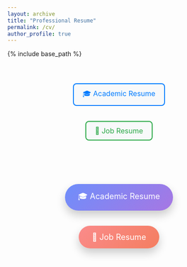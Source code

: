 ```yaml
---
layout: archive
title: "Professional Resume"
permalink: /cv/
author_profile: true
---
```





{% include base_path %}




<div style="text-align: center; padding: 20px;">

  <a href="https://kantrum.github.io/huangjiongtao.github.io/publication/academic-cv" 
     style="background-color: #f8f9fa; /* Very Light Grey */
            color: #007bff; /* Blue */
            padding: 10px 20px;
            margin: 10px;
            font-size: 16px;
            text-decoration: none;
            display: inline-block;
            border: 2px solid #007bff; /* Blue Border */
            border-radius: 8px;
            transition: background-color 0.3s, color 0.3s;">
    🎓 Academic Resume
  </a>

  <a href="https://kantrum.github.io/huangjiongtao.github.io/publication/job-cv" 
     style="background-color: #f8f9fa; /* Very Light Grey */
            color: #28a745; /* Green */
            padding: 10px 20px;
            margin: 10px;
            font-size: 16px;
            text-decoration: none;
            display: inline-block;
            border: 2px solid #28a745; /* Green Border */
            border-radius: 8px;
            transition: background-color 0.3s, color 0.3s;">
    💼 Job Resume
  </a>

</div>




<div style="text-align: center; padding: 30px;">

  <a href="https://kantrum.github.io/huangjiongtao.github.io/publication/academic-cv"
     style="display: inline-block;
            padding: 15px 30px;
            margin: 10px;
            border-radius: 50px;
            color: white;
            font-size: 18px;
            text-decoration: none;
            background-image: linear-gradient(135deg, #6e8efb, #a777e3);
            box-shadow: 0 10px 20px rgba(0, 0, 0, 0.2);
            transition: transform 0.2s ease, box-shadow 0.3s ease;">
    🎓 Academic Resume
  </a>

  <a href="https://kantrum.github.io/huangjiongtao.github.io/publication/job-cv"
     style="display: inline-block;
            padding: 15px 30px;
            margin: 10px;
            border-radius: 50px;
            color: white;
            font-size: 18px;
            text-decoration: none;
            background-image: linear-gradient(135deg, #fa8b8b, #f47e60);
            box-shadow: 0 10px 20px rgba(0, 0, 0, 0.2);
            transition: transform 0.2s ease, box-shadow 0.3s ease;">
    💼 Job Resume
  </a>

</div>



